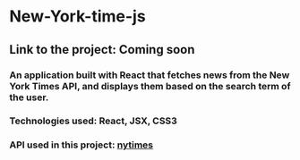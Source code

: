 # New-York-time-js

## Link to the project: Coming soon

### An application built with React that fetches news from the New York Times API, and displays them based on the search term of the user.

### Technologies used: React, JSX, CSS3

### API used in this project: [nytimes](https://developer.nytimes.com/apis)

